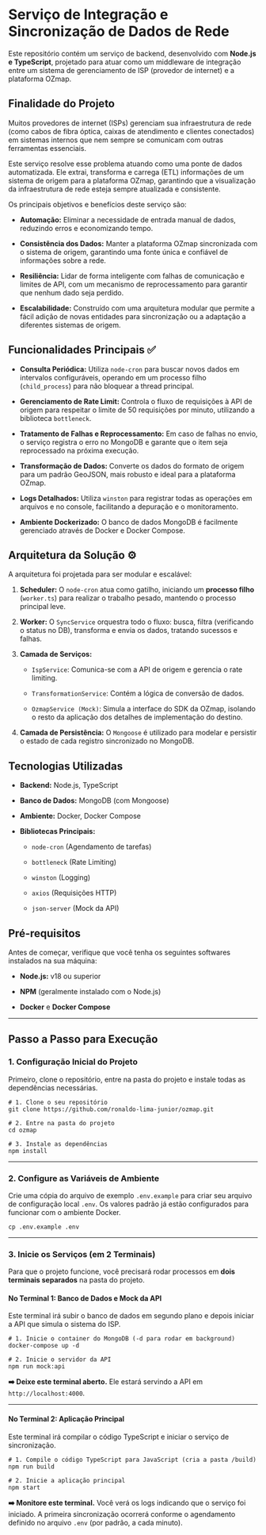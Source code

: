 # Serviço de Integração e Sincronização de Dados de Rede

Este repositório contém um serviço de backend, desenvolvido com **Node.js e TypeScript**, projetado para atuar como um middleware de integração entre um sistema de gerenciamento de ISP (provedor de internet) e a plataforma OZmap.

## Finalidade do Projeto

Muitos provedores de internet (ISPs) gerenciam sua infraestrutura de rede (como cabos de fibra óptica, caixas de atendimento e clientes conectados) em sistemas internos que nem sempre se comunicam com outras ferramentas essenciais.

Este serviço resolve esse problema atuando como uma ponte de dados automatizada. Ele extrai, transforma e carrega (ETL) informações de um sistema de origem para a plataforma OZmap, garantindo que a visualização da infraestrutura de rede esteja sempre atualizada e consistente.

Os principais objetivos e benefícios deste serviço são:

- **Automação:** Eliminar a necessidade de entrada manual de dados, reduzindo erros e economizando tempo.
    
- **Consistência dos Dados:** Manter a plataforma OZmap sincronizada com o sistema de origem, garantindo uma fonte única e confiável de informações sobre a rede.
    
- **Resiliência:** Lidar de forma inteligente com falhas de comunicação e limites de API, com um mecanismo de reprocessamento para garantir que nenhum dado seja perdido.
    
- **Escalabilidade:** Construído com uma arquitetura modular que permite a fácil adição de novas entidades para sincronização ou a adaptação a diferentes sistemas de origem.    

## Funcionalidades Principais ✅

- **Consulta Periódica:** Utiliza `node-cron` para buscar novos dados em intervalos configuráveis, operando em um processo filho (`child_process`) para não bloquear a thread principal.
    
- **Gerenciamento de Rate Limit:** Controla o fluxo de requisições à API de origem para respeitar o limite de 50 requisições por minuto, utilizando a biblioteca `bottleneck`.
    
- **Tratamento de Falhas e Reprocessamento:** Em caso de falhas no envio, o serviço registra o erro no MongoDB e garante que o item seja reprocessado na próxima execução.
    
- **Transformação de Dados:** Converte os dados do formato de origem para um padrão GeoJSON, mais robusto e ideal para a plataforma OZmap.
    
- **Logs Detalhados:** Utiliza `winston` para registrar todas as operações em arquivos e no console, facilitando a depuração e o monitoramento.
    
- **Ambiente Dockerizado:** O banco de dados MongoDB é facilmente gerenciado através de Docker e Docker Compose.
    

## Arquitetura da Solução ⚙️

A arquitetura foi projetada para ser modular e escalável:

1. **Scheduler:** O `node-cron` atua como gatilho, iniciando um **processo filho** (`worker.ts`) para realizar o trabalho pesado, mantendo o processo principal leve.
    
2. **Worker:** O `SyncService` orquestra todo o fluxo: busca, filtra (verificando o status no DB), transforma e envia os dados, tratando sucessos e falhas.
    
3. **Camada de Serviços:**
    
    - `IspService`: Comunica-se com a API de origem e gerencia o rate limiting.
        
    - `TransformationService`: Contém a lógica de conversão de dados.
        
    - `OzmapService (Mock)`: Simula a interface do SDK da OZmap, isolando o resto da aplicação dos detalhes de implementação do destino.
        
4. **Camada de Persistência:** O `Mongoose` é utilizado para modelar e persistir o estado de cada registro sincronizado no MongoDB.
    

## Tecnologias Utilizadas

- **Backend:** Node.js, TypeScript
    
- **Banco de Dados:** MongoDB (com Mongoose)
    
- **Ambiente:** Docker, Docker Compose
    
- **Bibliotecas Principais:**
    
    - `node-cron` (Agendamento de tarefas)
        
    - `bottleneck` (Rate Limiting)
        
    - `winston` (Logging)
        
    - `axios` (Requisições HTTP)
        
    - `json-server` (Mock da API)
## Pré-requisitos

Antes de começar, verifique que você tenha os seguintes softwares instalados na sua máquina:

- **Node.js:** v18 ou superior
    
- **NPM** (geralmente instalado com o Node.js)
    
- **Docker** e **Docker Compose**
---
## Passo a Passo para Execução

### 1. Configuração Inicial do Projeto

Primeiro, clone o repositório, entre na pasta do projeto e instale todas as dependências necessárias.

```
# 1. Clone o seu repositório
git clone https://github.com/ronaldo-lima-junior/ozmap.git

# 2. Entre na pasta do projeto
cd ozmap

# 3. Instale as dependências
npm install
```
---

### 2. Configure as Variáveis de Ambiente

Crie uma cópia do arquivo de exemplo `.env.example` para criar seu arquivo de configuração local `.env`. Os valores padrão já estão configurados para funcionar com o ambiente Docker.

```
cp .env.example .env
```
---
### 3. Inicie os Serviços (em 2 Terminais)

Para que o projeto funcione, você precisará rodar processos em **dois terminais separados** na pasta do projeto.

#### **No Terminal 1: Banco de Dados e Mock da API**

Este terminal irá subir o banco de dados em segundo plano e depois iniciar a API que simula o sistema do ISP.

```
# 1. Inicie o container do MongoDB (-d para rodar em background)
docker-compose up -d

# 2. Inicie o servidor da API
npm run mock:api
```

**➡️ Deixe este terminal aberto.** Ele estará servindo a API em `http://localhost:4000`.

---

#### **No Terminal 2: Aplicação Principal**

Este terminal irá compilar o código TypeScript e iniciar o serviço de sincronização.

```
# 1. Compile o código TypeScript para JavaScript (cria a pasta /build)
npm run build

# 2. Inicie a aplicação principal
npm start
```

**➡️ Monitore este terminal.** Você verá os logs indicando que o serviço foi iniciado. A primeira sincronização ocorrerá conforme o agendamento definido no arquivo `.env` (por padrão, a cada minuto).